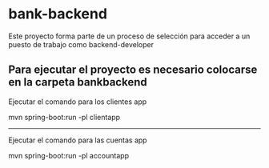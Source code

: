 # bank-backend
Este proyecto forma parte de un proceso de selección para acceder a un puesto de trabajo como backend-developer


Para ejecutar el proyecto es necesario colocarse en la carpeta bankbackend
---
Ejecutar el comando para los clientes app

mvn spring-boot:run -pl clientapp

---
Ejecutar el comando para las cuentas app

mvn spring-boot:run -pl accountapp
